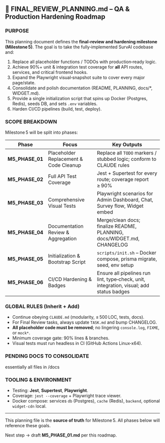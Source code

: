 ## 🧠 FINAL\_REVIEW\_PLANNING.md – QA & Production Hardening Roadmap

### PURPOSE

This planning document defines the **final‑review and hardening milestone (Milestone 5)**.  The goal is to take the fully‑implemented SurvAI codebase and:

1. Replace all placeholder functions / TODOs with production‑ready logic.
2. Achieve 90%+ unit & integration test coverage for **all** API routes, services, and critical frontend hooks.
3. Expand the Playwright visual‑snapshot suite to cover every major page/state.
4. Consolidate and polish documentation (README, PLANNING, docs/\*, WIDGET.md).
5. Provide a single initialization script that spins up Docker (Postgres, Redis), seeds DB, and sets `.env` variables.
6. Harden CI/CD pipelines (build, test, deploy).

### SCOPE BREAKDOWN

Milestone 5 will be split into phases:

| Phase             | Focus                                  | Key Outputs                                                                             |
| ----------------- | -------------------------------------- | --------------------------------------------------------------------------------------- |
| **M5\_PHASE\_01** | Placeholder Replacement & Code Cleanup | Replace all `TODO` markers / stubbed logic; conform to CLAUDE rules                     |
| **M5\_PHASE\_02** | Full API Test Coverage                 | Jest + Supertest for every route; coverage report ≥ 90%                                 |
| **M5\_PHASE\_03** | Comprehensive Visual Tests             | Playwright scenarios for Admin Dashboard, Chat, Survey flow, Widget embed               |
| **M5\_PHASE\_04** | Documentation Review & Aggregation     | Merge/clean docs; finalize README, PLANNING, docs/WIDGET.md, CHANGELOG                  |
| **M5\_PHASE\_05** | Initialization & Bootstrap Script      | `scripts/init.sh` – Docker compose, prisma migrate, seed, env setup                     |
| **M5\_PHASE\_06** | CI/CD Hardening & Badges               | Ensure all pipelines run lint, type‑check, unit, integration, visual; add status badges |

### GLOBAL RULES (Inherit + Add)

* Continue obeying `CLAUDE.md` (modularity, ≤ 500 LOC, tests, docs).
* For Final Review tasks, always update `TASK.md` and bump CHANGELOG.
* **All placeholder code must be removed**; no lingering `console.log`, `FIXME`, or `mock*`.
* Minimum coverage gate: 90% lines & branches.
* Visual tests must run headless in CI (GitHub Actions Linux‑x64).

### PENDING DOCS TO CONSOLIDATE


essentially all files in /docs

### TOOLING & ENVIRONMENT

* Testing: **Jest**, **Supertest**, **Playwright**.
* Coverage: `jest --coverage` + Playwright trace viewer.
* Docker compose: services `db` (Postgres), `cache` (Redis), `backend`, optional `widget‑cdn` local.

---

This planning file is the **source of truth** for Milestone 5.  All phases below will reference these goals.

Next step → draft **M5\_PHASE\_01.md** per this roadmap.
